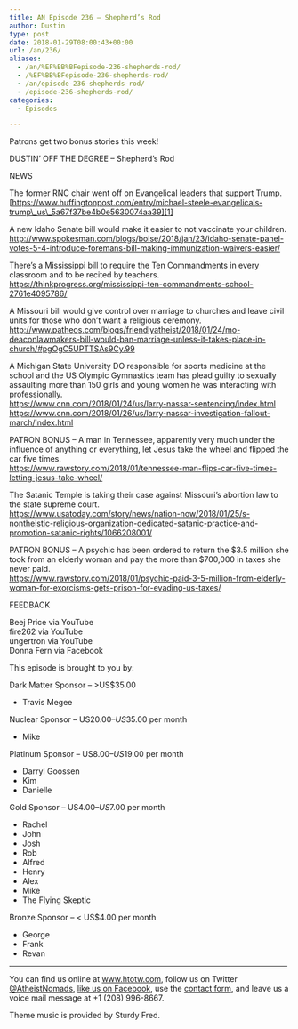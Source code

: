 ```yaml
---
title: AN Episode 236 – Shepherd’s Rod
author: Dustin
type: post
date: 2018-01-29T08:00:43+00:00
url: /an/236/
aliases:
  - /an/%EF%BB%BFepisode-236-shepherds-rod/
  - /%EF%BB%BFepisode-236-shepherds-rod/
  - /an/episode-236-shepherds-rod/
  - /episode-236-shepherds-rod/
categories:
  - Episodes

---
```

<div id="buzzsprout-player-10552873"></div><script src="https://www.buzzsprout.com/1983601/10552873-episode-236-shepherd-s-rod.js?container_id=buzzsprout-player-10552873&player=small" type="text/javascript" charset="utf-8"></script>

Patrons get two bonus stories this week!

<!--more-->

DUSTIN’ OFF THE DEGREE &#8211; Shepherd’s Rod

NEWS

The former RNC chair went off on Evangelical leaders that support Trump.  
[https://www.huffingtonpost.com/entry/michael-steele-evangelicals-trump\_us\_5a67f37be4b0e5630074aa39][1]

A new Idaho Senate bill would make it easier to not vaccinate your children.  
<http://www.spokesman.com/blogs/boise/2018/jan/23/idaho-senate-panel-votes-5-4-introduce-foremans-bill-making-immunization-waivers-easier/>

There&#8217;s a Mississippi bill to require the Ten Commandments in every classroom and to be recited by teachers.  
<https://thinkprogress.org/mississippi-ten-commandments-school-2761e4095786/>

A Missouri bill would give control over marriage to churches and leave civil units for those who don&#8217;t want a religious ceremony.  
<http://www.patheos.com/blogs/friendlyatheist/2018/01/24/mo-deaconlawmakers-bill-would-ban-marriage-unless-it-takes-place-in-church/#pgOgC5UPTTSAs9Cy.99>

A Michigan State University DO responsible for sports medicine at the school and the US Olympic Gymnastics team has plead guilty to sexually assaulting more than 150 girls and young women he was interacting with professionally.  
<https://www.cnn.com/2018/01/24/us/larry-nassar-sentencing/index.html>  
<https://www.cnn.com/2018/01/26/us/larry-nassar-investigation-fallout-march/index.html>

PATRON BONUS &#8211; A man in Tennessee, apparently very much under the influence of anything or everything, let Jesus take the wheel and flipped the car five times.  
<https://www.rawstory.com/2018/01/tennessee-man-flips-car-five-times-letting-jesus-take-wheel/>

The Satanic Temple is taking their case against Missouri&#8217;s abortion law to the state supreme court.  
<https://www.usatoday.com/story/news/nation-now/2018/01/25/s-nontheistic-religious-organization-dedicated-satanic-practice-and-promotion-satanic-rights/1066208001/>

PATRON BONUS &#8211; A psychic has been ordered to return the $3.5 million she took from an elderly woman and pay the more than $700,000 in taxes she never paid.  
<https://www.rawstory.com/2018/01/psychic-paid-3-5-million-from-elderly-woman-for-exorcisms-gets-prison-for-evading-us-taxes/>

FEEDBACK

Beej Price via YouTube  
fire262 via YouTube  
ungertron via YouTube  
Donna Fern via Facebook

This episode is brought to you by:

Dark Matter Sponsor – >US$35.00  
* Travis Megee  

Nuclear Sponsor – US$20.00 – US$35.00 per month  
* Mike  

Platinum Sponsor – US$8.00 – US$19.00 per month  
* Darryl Goossen  
* Kim  
* Danielle  

Gold Sponsor – US$4.00 – US$7.00 per month  
* Rachel  
* John  
* Josh  
* Rob  
* Alfred  
* Henry  
* Alex  
* Mike  
* The Flying Skeptic  

Bronze Sponsor – < US$4.00 per month  
* George  
* Frank  
* Revan

<hr width="500" />

You can find us online at <a href="https://www.htotw.com/" target="_blank" rel="noopener">www.htotw.com</a>, follow us on Twitter <a href="https://htotw.com/twitter" target="_blank" rel="noopener">@AtheistNomads</a>, <a href="https://htotw.com/facebook" target="_blank" rel="noopener">like us on Facebook</a>, use the [contact form](https://htotw.com/contact), and leave us a voice mail message at +1 (208) 996-8667.

Theme music is provided by Sturdy Fred.


 [1]: https://www.huffingtonpost.com/entry/michael-steele-evangelicals-trump_us_5a67f37be4b0e5630074aa39